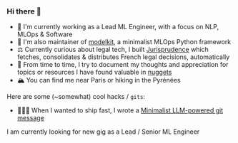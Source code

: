 ### Hi there 👋

- 🔭 I'm currently working as a Lead ML Engineer, with a focus on NLP, MLOps & Software
- 🌱 I'm also maintainer of [modelkit](https://github.com/Cornerstone-OnDemand/modelkit), a minimalist MLOps Python framework
- ⚖️ Currently curious about legal tech, I built [Jurisprudence](https://huggingface.co/datasets/antoinejeannot/jurisprudence) which fetches, consolidates & distributes French legal decisions, automatically
- 📖 From time to time, I try to document my thoughts and appreciation for topics or resources I have found valuable in [nuggets](https://github.com/antoinejeannot/nuggets)
- 🏔️ You can find me near Paris or hiking in the Pyrénées

Here are some (~somewhat) cool hacks / `gits`:
- 🏃🏻‍♂️ When I wanted to ship fast, I wrote a [Minimalist LLM-powered git message](https://gist.github.com/antoinejeannot/efaa44a9de5b10024eac993034ce3a62)

I am currently looking for new gig as a Lead / Senior ML Engineer

